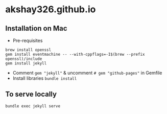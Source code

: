 # akshay326.github.io

## Installation on Mac
- Pre-requisites
```
brew install openssl
gem install eventmachine -- --with-cppflags=-I$(brew --prefix openssl)/include
gem install jekyll
```

- Comment `gem "jekyll"` & uncomment `# gem "github-pages"` in Gemfile
- Install libraries `bundle install`

## To serve locally
```
bundle exec jekyll serve
```